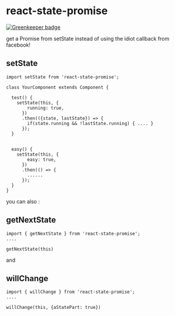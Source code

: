 # react-state-promise

[![Greenkeeper badge](https://badges.greenkeeper.io/soenkekluth/react-state-promise.svg)](https://greenkeeper.io/)

get a Promise from setState instead of using the idiot callback from facebook!

## setState

````
import setState from 'react-state-promise';

class YourComponent extends Component {

  test() {
    setState(this, {
        running: true,
      })
      .then(({state, lastState}) => {
        if(state.running && !lastState.running) { .... }
      });
  }


  easy() {
    setState(this, {
        easy: true,
      })
      .then(() => {
        ......
      });
  }
}

````

you can also :

## getNextState

```
import { getNextState } from 'react-state-promise';
....

getNextState(this)

```

and

## willChange

```
import { willChange } from 'react-state-promise';
....

willChange(this, {aStatePart: true})

```

